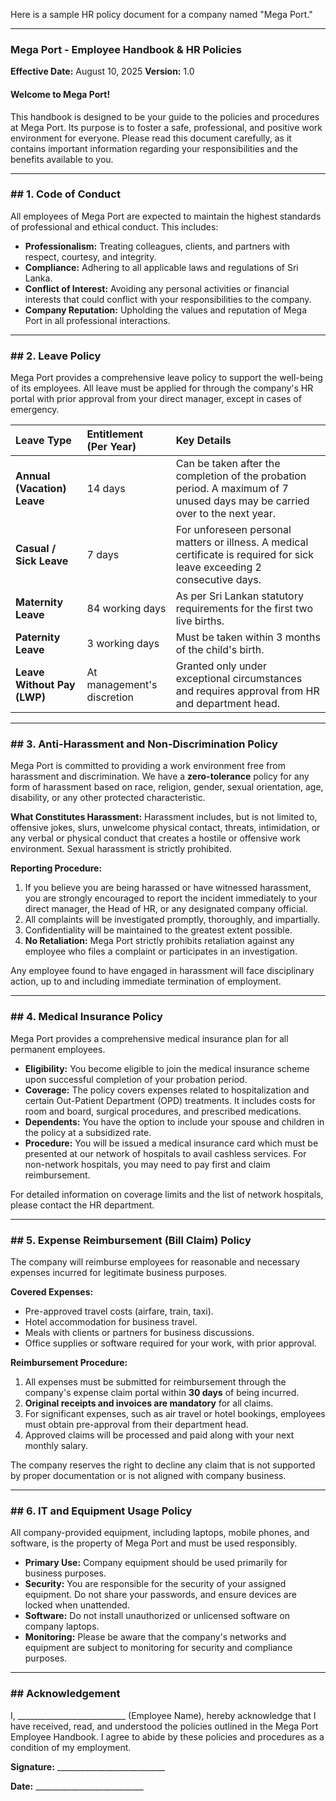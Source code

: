 Here is a sample HR policy document for a company named "Mega Port."

***

### **Mega Port - Employee Handbook & HR Policies**

**Effective Date:** August 10, 2025
**Version:** 1.0

#### **Welcome to Mega Port!**

This handbook is designed to be your guide to the policies and procedures at Mega Port. Its purpose is to foster a safe, professional, and positive work environment for everyone. Please read this document carefully, as it contains important information regarding your responsibilities and the benefits available to you.

---

### ## 1. Code of Conduct

All employees of Mega Port are expected to maintain the highest standards of professional and ethical conduct. This includes:
* **Professionalism:** Treating colleagues, clients, and partners with respect, courtesy, and integrity.
* **Compliance:** Adhering to all applicable laws and regulations of Sri Lanka.
* **Conflict of Interest:** Avoiding any personal activities or financial interests that could conflict with your responsibilities to the company.
* **Company Reputation:** Upholding the values and reputation of Mega Port in all professional interactions.

---

### ## 2. Leave Policy

Mega Port provides a comprehensive leave policy to support the well-being of its employees. All leave must be applied for through the company's HR portal with prior approval from your direct manager, except in cases of emergency.

| **Leave Type** | **Entitlement (Per Year)** | **Key Details** |
| :--- | :--- | :--- |
| **Annual (Vacation) Leave** | 14 days | Can be taken after the completion of the probation period. A maximum of 7 unused days may be carried over to the next year. |
| **Casual / Sick Leave** | 7 days | For unforeseen personal matters or illness. A medical certificate is required for sick leave exceeding 2 consecutive days. |
| **Maternity Leave** | 84 working days | As per Sri Lankan statutory requirements for the first two live births. |
| **Paternity Leave** | 3 working days | Must be taken within 3 months of the child's birth. |
| **Leave Without Pay (LWP)**| At management's discretion | Granted only under exceptional circumstances and requires approval from HR and department head. |

---

### ## 3. Anti-Harassment and Non-Discrimination Policy

Mega Port is committed to providing a work environment free from harassment and discrimination. We have a **zero-tolerance** policy for any form of harassment based on race, religion, gender, sexual orientation, age, disability, or any other protected characteristic.

**What Constitutes Harassment:**
Harassment includes, but is not limited to, offensive jokes, slurs, unwelcome physical contact, threats, intimidation, or any verbal or physical conduct that creates a hostile or offensive work environment. Sexual harassment is strictly prohibited.

**Reporting Procedure:**
1.  If you believe you are being harassed or have witnessed harassment, you are strongly encouraged to report the incident immediately to your direct manager, the Head of HR, or any designated company official.
2.  All complaints will be investigated promptly, thoroughly, and impartially.
3.  Confidentiality will be maintained to the greatest extent possible.
4.  **No Retaliation:** Mega Port strictly prohibits retaliation against any employee who files a complaint or participates in an investigation.

Any employee found to have engaged in harassment will face disciplinary action, up to and including immediate termination of employment.

---

### ## 4. Medical Insurance Policy

Mega Port provides a comprehensive medical insurance plan for all permanent employees.

* **Eligibility:** You become eligible to join the medical insurance scheme upon successful completion of your probation period.
* **Coverage:** The policy covers expenses related to hospitalization and certain Out-Patient Department (OPD) treatments. It includes costs for room and board, surgical procedures, and prescribed medications.
* **Dependents:** You have the option to include your spouse and children in the policy at a subsidized rate.
* **Procedure:** You will be issued a medical insurance card which must be presented at our network of hospitals to avail cashless services. For non-network hospitals, you may need to pay first and claim reimbursement.

For detailed information on coverage limits and the list of network hospitals, please contact the HR department.



---

### ## 5. Expense Reimbursement (Bill Claim) Policy

The company will reimburse employees for reasonable and necessary expenses incurred for legitimate business purposes.

**Covered Expenses:**
* Pre-approved travel costs (airfare, train, taxi).
* Hotel accommodation for business travel.
* Meals with clients or partners for business discussions.
* Office supplies or software required for your work, with prior approval.

**Reimbursement Procedure:**
1.  All expenses must be submitted for reimbursement through the company's expense claim portal within **30 days** of being incurred.
2.  **Original receipts and invoices are mandatory** for all claims.
3.  For significant expenses, such as air travel or hotel bookings, employees must obtain pre-approval from their department head.
4.  Approved claims will be processed and paid along with your next monthly salary.

The company reserves the right to decline any claim that is not supported by proper documentation or is not aligned with company business.

---

### ## 6. IT and Equipment Usage Policy

All company-provided equipment, including laptops, mobile phones, and software, is the property of Mega Port and must be used responsibly.

* **Primary Use:** Company equipment should be used primarily for business purposes.
* **Security:** You are responsible for the security of your assigned equipment. Do not share your passwords, and ensure devices are locked when unattended.
* **Software:** Do not install unauthorized or unlicensed software on company laptops.
* **Monitoring:** Please be aware that the company's networks and equipment are subject to monitoring for security and compliance purposes.

---

### ## Acknowledgement

I, ___________________________ (Employee Name), hereby acknowledge that I have received, read, and understood the policies outlined in the Mega Port Employee Handbook. I agree to abide by these policies and procedures as a condition of my employment.

**Signature:** ___________________________

**Date:** ___________________________
